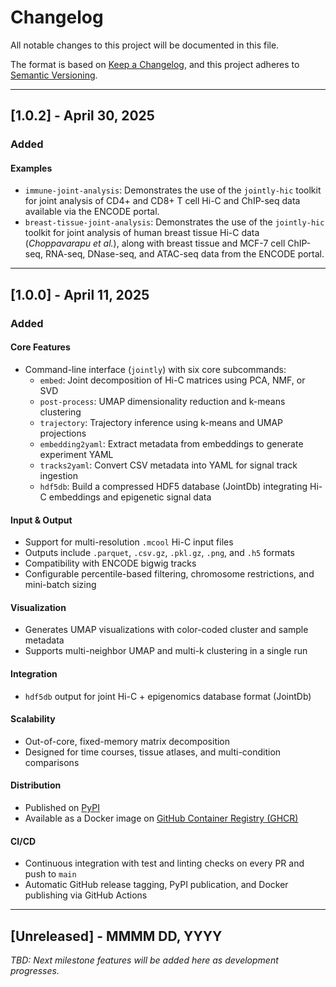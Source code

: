 # Changelog

All notable changes to this project will be documented in this file.

The format is based on [Keep a Changelog](https://keepachangelog.com/en/1.0.0/), and this project adheres to [Semantic Versioning](https://semver.org/).

---

## [1.0.2] - April 30, 2025

### Added

#### Examples
- `immune-joint-analysis`: Demonstrates the use of the `jointly-hic` toolkit for joint analysis of CD4+ and CD8+ T cell Hi-C and ChIP-seq data available via the ENCODE portal.
- `breast-tissue-joint-analysis`: Demonstrates the use of the `jointly-hic` toolkit for joint analysis of human breast tissue Hi-C data (*Choppavarapu et al.*), along with breast tissue and MCF-7 cell ChIP-seq, RNA-seq, DNase-seq, and ATAC-seq data from the ENCODE portal.

---

## [1.0.0] - April 11, 2025

### Added

#### Core Features
- Command-line interface (`jointly`) with six core subcommands:
  - `embed`: Joint decomposition of Hi-C matrices using PCA, NMF, or SVD
  - `post-process`: UMAP dimensionality reduction and k-means clustering
  - `trajectory`: Trajectory inference using k-means and UMAP projections
  - `embedding2yaml`: Extract metadata from embeddings to generate experiment YAML
  - `tracks2yaml`: Convert CSV metadata into YAML for signal track ingestion
  - `hdf5db`: Build a compressed HDF5 database (JointDb) integrating Hi-C embeddings and epigenetic signal data

#### Input & Output
- Support for multi-resolution `.mcool` Hi-C input files
- Outputs include `.parquet`, `.csv.gz`, `.pkl.gz`, `.png`, and `.h5` formats
- Compatibility with ENCODE bigwig tracks
- Configurable percentile-based filtering, chromosome restrictions, and mini-batch sizing

#### Visualization
- Generates UMAP visualizations with color-coded cluster and sample metadata
- Supports multi-neighbor UMAP and multi-k clustering in a single run

#### Integration
- `hdf5db` output for joint Hi-C + epigenomics database format (JointDb)

#### Scalability
- Out-of-core, fixed-memory matrix decomposition
- Designed for time courses, tissue atlases, and multi-condition comparisons

#### Distribution
- Published on [PyPI](https://pypi.org/project/jointly-hic)
- Available as a Docker image on [GitHub Container Registry (GHCR)](https://github.com/orgs/abdenlab/packages/container/package/jointly-hic)

#### CI/CD
- Continuous integration with test and linting checks on every PR and push to `main`
- Automatic GitHub release tagging, PyPI publication, and Docker publishing via GitHub Actions

---

## [Unreleased] - MMMM DD, YYYY

_TBD: Next milestone features will be added here as development progresses._
